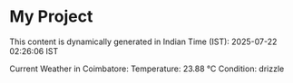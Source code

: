 # My Project

This content is dynamically generated in Indian Time (IST): 2025-07-22 02:26:06 IST


Current Weather in Coimbatore:
Temperature: 23.88 °C
Condition: drizzle
